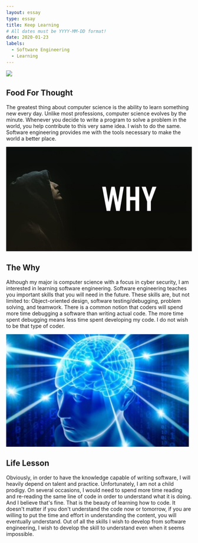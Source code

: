 ```yaml
---
layout: essay
type: essay
title: Keep Learning
# All dates must be YYYY-MM-DD format!
date: 2020-01-23
labels:
  - Software Engineering
  - Learning
---
```


<img class="ui top aligned large image" src="../images/FFT.jpg">

## Food For Thought

The greatest thing about computer science is the ability to learn something new every day. Unlike most professions, computer science evolves by the minute. Whenever you decide to write a program to solve a problem in the world, you help contribute to this very same idea. I wish to do the same. Software engineering provides me with the tools necessary to make the world a better place. 

<img class="ui top aligned large image" src="../images/why.jpg">

## The Why
Although my major is computer science with a focus in cyber security, I am interested in learning software engineering. Software engineering teaches you important skills that you will need in the future. These skills are, but not limited to: Object-oriented design, software testing/debugging, problem solving, and teamwork. There is a common notion that coders will spend more time debugging a software than writing actual code. The more time spent debugging means less time spent developing my code. I do not wish to be that type of coder.

<img class="ui top aligned large image" src="../images/4head.jpg">

## Life Lesson
Obviously, in order to have the knowledge capable of writing software, I will heavily depend on talent and practice. Unfortunately, I am not a child prodigy. On several occasions, I would need to spend more time reading and re-reading the same line of code in order to understand what it is doing. And I believe that's fine. That is the beauty of learning how to code. It doesn't matter if you don't understand the code now or tomorrow, if you are willing to put the time and effort in understanding the content, you will eventually understand. Out of all the skills I wish to develop from software engineering, I wish to develop the skill to understand even when it seems impossible. 
